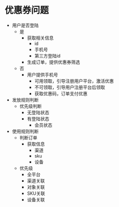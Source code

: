 # 优惠券问题
- 用户是否登陆
    - 是
        - 获取相关信息
            - id
            - 手机号
            - 第三方登陆id
        - 生成订单，提供优惠券筛选    
    - 否
        - 用户提供手机号
            - 可用领取，引导注册用户平台，激活优惠
            - 不可领取，引导用户注册平台后领取
            - 获取优惠码，订单支付优惠
- 发放规则判断
    - 优先级判断
        - 无登陆状态
        - 有登陆状态
            - 会员状态  
-  使用规则判断
    - 判断订单
        - 获取信息
            - 渠道
            - sku
            - 设备
    - 优先级
        - 全平台
        - 渠道关联
        - 对象关联
        - SKU关联
        - 设备关联       
 